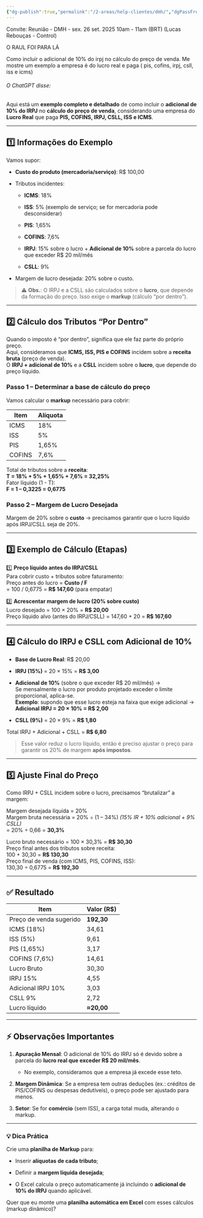 ```yaml
---
{"dg-publish":true,"permalink":"/2-areas/help-clientes/dmh/","dgPassFrontmatter":true,"created":"2025-09-25T13:10:12.217-03:00","updated":"2025-09-26T12:36:05.504-03:00"}
---
```


Convite: Reunião - DMH - sex. 26 set. 2025 10am - 11am (BRT) (Lucas Rebouças - Control)

O RAUL FOI PARA LÁ

Como incluir o adicional de 10% do irpj no cálculo do preço de venda. Me mostre um exemplo a empresa é do lucro real e paga ( pis, cofins, irpj, csll, iss e icms)

###### O ChatGPT disse:

Aqui está um **exemplo completo e detalhado** de como incluir o **adicional de 10% do IRPJ** no **cálculo do preço de venda**, considerando uma empresa do **Lucro Real** que paga **PIS, COFINS, IRPJ, CSLL, ISS e ICMS**.

---

## 1️⃣ **Informações do Exemplo**

Vamos supor:

- **Custo do produto (mercadoria/serviço)**: R$ 100,00
    
- Tributos incidentes:
    
    - **ICMS**: 18%
        
    - **ISS**: 5% (exemplo de serviço; se for mercadoria pode desconsiderar)
        
    - **PIS**: 1,65%
        
    - **COFINS**: 7,6%
        
    - **IRPJ**: 15% sobre o lucro + **Adicional de 10%** sobre a parcela do lucro que exceder R$ 20 mil/mês
        
    - **CSLL**: 9%
        
- Margem de lucro desejada: 20% sobre o custo.
    

> ⚠️ **Obs.**: O IRPJ e a CSLL são calculados sobre o **lucro**, que depende da formação do preço. Isso exige o **markup** (cálculo “por dentro”).

---

## 2️⃣ Cálculo dos Tributos “Por Dentro”

Quando o imposto é “por dentro”, significa que ele faz parte do próprio preço.  
Aqui, consideramos que **ICMS, ISS, PIS e COFINS** incidem sobre a **receita bruta** (preço de venda).  
O **IRPJ + adicional de 10%** e a **CSLL** incidem sobre o **lucro**, que depende do preço líquido.

### Passo 1 – Determinar a base de cálculo do preço

Vamos calcular o **markup** necessário para cobrir:

|Item|Alíquota|
|---|---|
|ICMS|18%|
|ISS|5%|
|PIS|1,65%|
|COFINS|7,6%|

Total de tributos sobre a **receita**:  
**T = 18% + 5% + 1,65% + 7,6% = 32,25%**  
Fator líquido (1 - T):  
**F = 1 – 0,3225 = 0,6775**

### Passo 2 – Margem de Lucro Desejada

Margem de 20% sobre o **custo** → precisamos garantir que o lucro líquido após IRPJ/CSLL seja de 20%.

---

## 3️⃣ Exemplo de Cálculo (Etapas)

1️⃣ **Preço líquido antes do IRPJ/CSLL**  
Para cobrir custo + tributos sobre faturamento:  
Preço antes do lucro = **Custo / F**  
= 100 / 0,6775 = **R$ 147,60** (para empatar)

2️⃣ **Acrescentar margem de lucro (20% sobre custo)**  
Lucro desejado = 100 × 20% = **R$ 20,00**  
Preço líquido alvo (antes do IRPJ/CSLL) = 147,60 + 20 = **R$ 167,60**

---

## 4️⃣ Cálculo do IRPJ e CSLL com Adicional de 10%

- **Base de Lucro Real**: R$ 20,00
    
- **IRPJ (15%)** = 20 × 15% = **R$ 3,00**
    
- **Adicional de 10%** (sobre o que exceder R$ 20 mil/mês) →  
    Se mensalmente o lucro por produto projetado exceder o limite proporcional, aplica-se.  
    **Exemplo**: supondo que esse lucro esteja na faixa que exige adicional →  
    **Adicional IRPJ = 20 × 10% = R$ 2,00**
    
- **CSLL (9%)** = 20 × 9% = **R$ 1,80**
    

Total IRPJ + Adicional + CSLL = **R$ 6,80**

> Esse valor reduz o lucro líquido, então é preciso ajustar o preço para garantir os 20% de margem **após impostos**.

---

## 5️⃣ Ajuste Final do Preço

Como IRPJ + CSLL incidem sobre o lucro, precisamos “brutalizar” a margem:

Margem desejada líquida = 20%  
Margem bruta necessária = 20% ÷ (1 – 34%) _(15% IR + 10% adicional + 9% CSLL)_  
= 20% ÷ 0,66 = **30,3%**

Lucro bruto necessário = 100 × 30,3% = **R$ 30,30**  
Preço final antes dos tributos sobre receita:  
100 + 30,30 = **R$ 130,30**  
Preço final de venda (com ICMS, PIS, COFINS, ISS):  
130,30 ÷ 0,6775 = **R$ 192,30**

---

## ✅ Resultado

|Item|Valor (R$)|
|---|---|
|Preço de venda sugerido|**192,30**|
|ICMS (18%)|34,61|
|ISS (5%)|9,61|
|PIS (1,65%)|3,17|
|COFINS (7,6%)|14,61|
|Lucro Bruto|30,30|
|IRPJ 15%|4,55|
|Adicional IRPJ 10%|3,03|
|CSLL 9%|2,72|
|Lucro líquido|**≈20,00**|

---

## ⚡ Observações Importantes

1. **Apuração Mensal**: O adicional de 10% do IRPJ só é devido sobre a parcela do **lucro real que exceder R$ 20 mil/mês**.
    
    - No exemplo, consideramos que a empresa já excede esse teto.
        
2. **Margem Dinâmica**: Se a empresa tem outras deduções (ex.: créditos de PIS/COFINS ou despesas dedutíveis), o preço pode ser ajustado para menos.
    
3. **Setor**: Se for **comércio** (sem ISS), a carga total muda, alterando o markup.
    

---

### 💡 Dica Prática

Crie uma **planilha de Markup** para:

- Inserir **alíquotas de cada tributo**;
    
- Definir a **margem líquida desejada**;
    
- O Excel calcula o preço automaticamente já incluindo o **adicional de 10% do IRPJ** quando aplicável.
    

Quer que eu monte uma **planilha automática em Excel** com esses cálculos (markup dinâmico)?